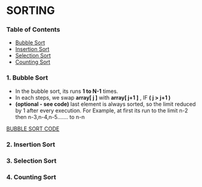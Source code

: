 # SORTING 

### Table of Contents
- [Bubble Sort]()
- [Insertion Sort]()
- [Selection Sort]()
- [Counting Sort]()

### 1. Bubble Sort 
 - In the bubble sort, its runs **1 to N-1** times.
 - In each steps, we swap **array[ j ]** with **array[ j+1 ]** , IF **( j > j+1 )**
 - **(optional - see code)** last element is always sorted, so the limit reduced by 1 after every execution. For Example, at first its run to the limit n-2 then n-3,n-4,n-5....... to n-n

 [BUBBLE SORT CODE]()
 

### 2. Insertion Sort 

### 3. Selection Sort 

### 4. Counting Sort 
